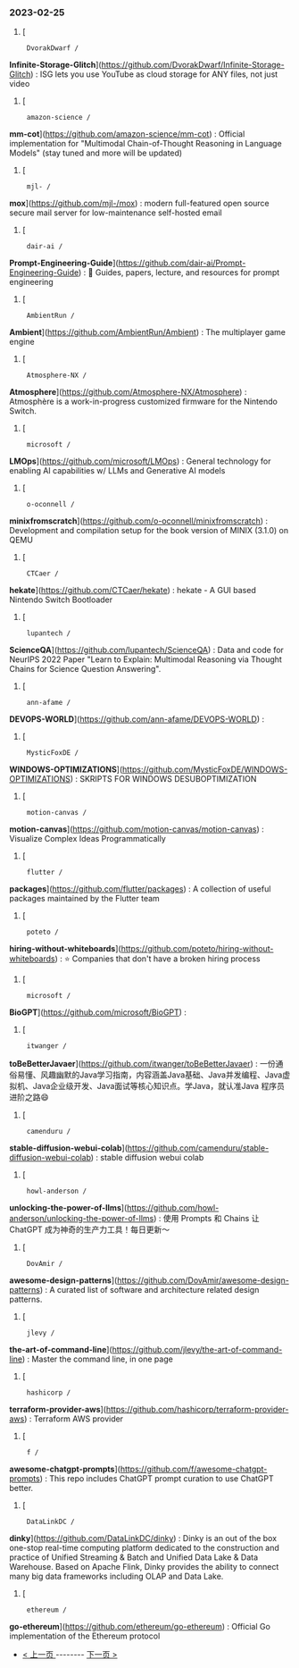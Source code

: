 ### 2023-02-25 
1. [
    

        DvorakDwarf /
**Infinite-Storage-Glitch**](https://github.com/DvorakDwarf/Infinite-Storage-Glitch) : ISG lets you use YouTube as cloud storage for ANY files, not just video
1. [
    

        amazon-science /
**mm-cot**](https://github.com/amazon-science/mm-cot) : Official implementation for "Multimodal Chain-of-Thought Reasoning in Language Models" (stay tuned and more will be updated)
1. [
    

        mjl- /
**mox**](https://github.com/mjl-/mox) : modern full-featured open source secure mail server for low-maintenance self-hosted email
1. [
    

        dair-ai /
**Prompt-Engineering-Guide**](https://github.com/dair-ai/Prompt-Engineering-Guide) : 🐙 Guides, papers, lecture, and resources for prompt engineering
1. [
    

        AmbientRun /
**Ambient**](https://github.com/AmbientRun/Ambient) : The multiplayer game engine
1. [
    

        Atmosphere-NX /
**Atmosphere**](https://github.com/Atmosphere-NX/Atmosphere) : Atmosphère is a work-in-progress customized firmware for the Nintendo Switch.
1. [
    

        microsoft /
**LMOps**](https://github.com/microsoft/LMOps) : General technology for enabling AI capabilities w/ LLMs and Generative AI models
1. [
    

        o-oconnell /
**minixfromscratch**](https://github.com/o-oconnell/minixfromscratch) : Development and compilation setup for the book version of MINIX (3.1.0) on QEMU
1. [
    

        CTCaer /
**hekate**](https://github.com/CTCaer/hekate) : hekate - A GUI based Nintendo Switch Bootloader
1. [
    

        lupantech /
**ScienceQA**](https://github.com/lupantech/ScienceQA) : Data and code for NeurIPS 2022 Paper "Learn to Explain: Multimodal Reasoning via Thought Chains for Science Question Answering".
1. [
    

        ann-afame /
**DEVOPS-WORLD**](https://github.com/ann-afame/DEVOPS-WORLD) : 
1. [
    

        MysticFoxDE /
**WINDOWS-OPTIMIZATIONS**](https://github.com/MysticFoxDE/WINDOWS-OPTIMIZATIONS) : SKRIPTS FOR WINDOWS DESUBOPTIMIZATION
1. [
    

        motion-canvas /
**motion-canvas**](https://github.com/motion-canvas/motion-canvas) : Visualize Complex Ideas Programmatically
1. [
    

        flutter /
**packages**](https://github.com/flutter/packages) : A collection of useful packages maintained by the Flutter team
1. [
    

        poteto /
**hiring-without-whiteboards**](https://github.com/poteto/hiring-without-whiteboards) : ⭐️ Companies that don't have a broken hiring process
1. [
    

        microsoft /
**BioGPT**](https://github.com/microsoft/BioGPT) : 
1. [
    

        itwanger /
**toBeBetterJavaer**](https://github.com/itwanger/toBeBetterJavaer) : 一份通俗易懂、风趣幽默的Java学习指南，内容涵盖Java基础、Java并发编程、Java虚拟机、Java企业级开发、Java面试等核心知识点。学Java，就认准Java 程序员进阶之路😄
1. [
    

        camenduru /
**stable-diffusion-webui-colab**](https://github.com/camenduru/stable-diffusion-webui-colab) : stable diffusion webui colab
1. [
    

        howl-anderson /
**unlocking-the-power-of-llms**](https://github.com/howl-anderson/unlocking-the-power-of-llms) : 使用 Prompts 和 Chains 让 ChatGPT 成为神奇的生产力工具！每日更新～
1. [
    

        DovAmir /
**awesome-design-patterns**](https://github.com/DovAmir/awesome-design-patterns) : A curated list of software and architecture related design patterns.
1. [
    

        jlevy /
**the-art-of-command-line**](https://github.com/jlevy/the-art-of-command-line) : Master the command line, in one page
1. [
    

        hashicorp /
**terraform-provider-aws**](https://github.com/hashicorp/terraform-provider-aws) : Terraform AWS provider
1. [
    

        f /
**awesome-chatgpt-prompts**](https://github.com/f/awesome-chatgpt-prompts) : This repo includes ChatGPT prompt curation to use ChatGPT better.
1. [
    

        DataLinkDC /
**dinky**](https://github.com/DataLinkDC/dinky) : Dinky is an out of the box one-stop real-time computing platform dedicated to the construction and practice of Unified Streaming & Batch and Unified Data Lake & Data Warehouse. Based on Apache Flink, Dinky provides the ability to connect many big data frameworks including OLAP and Data Lake.
1. [
    

        ethereum /
**go-ethereum**](https://github.com/ethereum/go-ethereum) : Official Go implementation of the Ethereum protocol 

- [ < 上一页 ](https://github.com/able8/github-trending-daily-record/blob/master/2023-02-24.md) -------- [ 下一页 > ](https://github.com/able8/github-trending-daily-record/blob/master/2023-02-26.md)